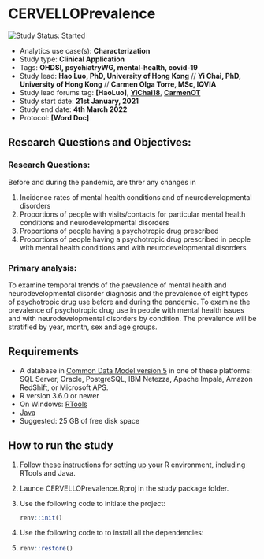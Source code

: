 CERVELLOPrevalence
=================
<img src="https://img.shields.io/badge/Study%20Status-Started-blue.svg" alt="Study Status: Started">

- Analytics use case(s): **Characterization**
- Study type: **Clinical Application**
- Tags: **OHDSI, psychiatryWG, mental-health, covid-19**
- Study lead: **Hao Luo, PhD, University of Hong Kong** // 
              **Yi Chai, PhD, University of Hong Kong** //
              **Carmen Olga Torre, MSc, IQVIA** 
- Study lead forums tag:  **[HaoLuo]**, **[YiChai18](https://github.com/YiChai18)**, **[CarmenOT](https://forums.ohdsi.org/u/carmenot)**
- Study start date: **21st January, 2021**
- Study end date: **4th March 2022**
- Protocol: **[Word Doc]**

## Research Questions and Objectives:

### Research Questions:
Before and during the pandemic, are threr any changes in
1.	Incidence rates of mental health conditions and of neurodevelopmental disorders 
2.	Proportions of people with visits/contacts for particular mental health conditions and neurodevelopmental disorders
3.	Proportions of people having a psychotropic drug prescribed
4.	Proportions of people having a psychotropic drug prescribed in people with mental health conditions and with neurodevelopmental disorders

### Primary analysis: 
To examine temporal trends of the prevalence of mental health and neurodevelopmental disorder diagnosis and the prevalence of eight types of psychotropic drug use before and during the pandemic. To examine the prevalence of psychotropic drug use in people with mental health issues and with neurodevelopmental disorders by condition. The prevalence will be stratified by year, month, sex and age groups. 

## Requirements
- A database in [Common Data Model version 5](https://github.com/OHDSI/CommonDataModel) in one of these platforms: SQL Server, Oracle, PostgreSQL, IBM Netezza, Apache Impala, Amazon RedShift, or Microsoft APS.
- R version 3.6.0 or newer
- On Windows: [RTools](http://cran.r-project.org/bin/windows/Rtools/)
- [Java](http://java.com)
- Suggested: 25 GB of free disk space

## How to run the study
1. Follow [these instructions](https://ohdsi.github.io/Hades/rSetup.html) for setting up your R environment, including RTools and Java. 
2. Launce CERVELLOPrevalence.Rproj in the study package folder. 
3. Use the following code to initiate the project:

	```r
	renv::init()
	```
4. Use the following code to to install all the dependencies:
5. 
	```r
	renv::restore()
	```
